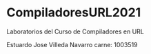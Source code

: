 # CompiladoresURL2021
Laboratorios del Curso de Compiladores en URL

Estuardo Jose Villeda Navarro
carne: 1003519
